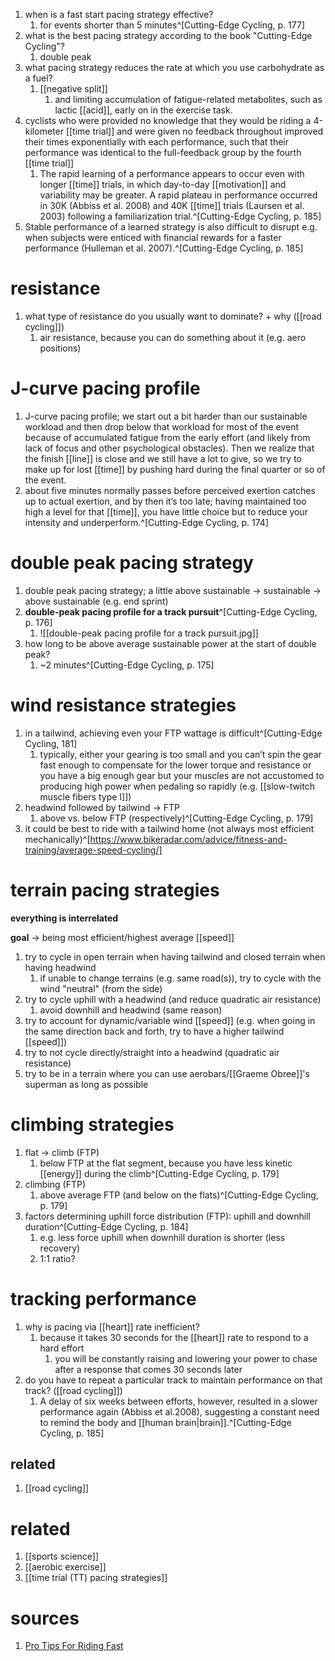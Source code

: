 1. when is a fast start pacing strategy effective?
	1. for events shorter than 5 minutes^[Cutting-Edge Cycling, p. 177]
2. what is the best pacing strategy according to the book "Cutting-Edge Cycling"?
	1. double peak
3. what pacing strategy reduces the rate at which you use carbohydrate as a fuel?
	1. [[negative split]]
		1. and limiting accumulation of fatigue-related metabolites, such as lactic [[acid]], early on in the exercise task.
5. cyclists who were provided no knowledge that they would be riding a 4-kilometer [[time trial]] and were given no feedback throughout improved their times exponentially with each performance, such that their performance was identical to the full-feedback group by the fourth [[time trial]]
	1. The rapid learning of a performance appears to occur even with longer [[time]] trials, in which day-to-day [[motivation]] and variability may be greater. A rapid plateau in performance occurred in 30K (Abbiss et al. 2008) and 40K [[time]] trials (Laursen et al. 2003) following a familiarization trial.^[Cutting-Edge Cycling, p. 185]
6. Stable performance of a learned strategy is also difficult to disrupt e.g. when subjects were enticed with financial rewards for a faster performance (Hulleman et al. 2007).^[Cutting-Edge Cycling, p. 185]

# resistance
1. what type of resistance do you usually want to dominate? + why ([[road cycling]])
	1. air resistance, because you can do something about it (e.g. aero positions)

# J-curve pacing profile
1. J-curve pacing profile; we start out a bit harder than our sustainable workload and then drop below that workload for most of the event because of accumulated fatigue from the early effort (and likely from lack of focus and other psychological obstacles). Then we realize that the finish [[line]] is close and we still have a lot to give, so we try to make up for lost [[time]] by pushing hard during the final quarter or so of the event.
2. about five minutes normally passes before perceived exertion catches up to actual exertion, and by then it’s too late; having maintained too high a level for that [[time]], you have little choice but to reduce your intensity and underperform.^[Cutting-Edge Cycling, p. 174]

# double peak pacing strategy
1. double peak pacing strategy; a little above sustainable → sustainable → above sustainable (e.g. end sprint)
2. **double-peak pacing profile for a track pursuit**^[Cutting-Edge Cycling, p. 176]
	1. ![[double-peak pacing profile for a track pursuit.jpg]]
3. how long to be above average sustainable power at the start of double peak?
	1. ~2 minutes^[Cutting-Edge Cycling, p. 175]

# wind resistance strategies
1. in a tailwind, achieving even your FTP wattage is difficult^[Cutting-Edge Cycling, 181]
	1. typically, either your gearing is too small and you can’t spin the gear fast enough to compensate for the lower torque and resistance or you have a big enough gear but your muscles are not accustomed to producing high power when pedaling so rapidly (e.g. [[slow-twitch muscle fibers type I]])
2. headwind followed by tailwind → FTP
	1. above vs. below FTP (respectively)^[Cutting-Edge Cycling, p. 179]
3. it could be best to ride with a tailwind home (not always most efficient mechanically)^[https://www.bikeradar.com/advice/fitness-and-training/average-speed-cycling/]

# terrain pacing strategies
**everything is interrelated**

**goal** → being most efficient/highest average [[speed]]
1. try to cycle in open terrain when having tailwind and closed terrain when having headwind
	1. if unable to change terrains (e.g. same road(s)), try to cycle with the wind "neutral" (from the side)
2. try to cycle uphill with a headwind (and reduce quadratic air resistance)
	1. avoid downhill and headwind (same reason)
3. try to account for dynamic/variable wind [[speed]] (e.g. when going in the same direction back and forth, try to have a higher tailwind [[speed]])
4. try to not cycle directly/straight into a headwind (quadratic air resistance)
5. try to be in a terrain where you can use aerobars/[[Graeme Obree]]'s superman as long as possible

# climbing strategies
1. flat → climb (FTP)
	1. below FTP at the flat segment, because you have less kinetic [[energy]] during the climb^[Cutting-Edge Cycling, p. 179]
2. climbing (FTP)
	1. above average FTP (and below on the flats)^[Cutting-Edge Cycling, p. 179]
3. factors determining uphill force distribution (FTP): uphill and downhill duration^[Cutting-Edge Cycling, p. 184]
	1. e.g. less force uphill when downhill duration is shorter (less recovery)
	2. 1:1 ratio?

# tracking performance
1. why is pacing via [[heart]] rate inefficient?
	1. because it takes 30 seconds for the [[heart]] rate to respond to a hard effort
		1. you will be constantly raising and lowering your power to chase after a response that comes 30 seconds later
2. do you have to repeat a particular track to maintain performance on that track? ([[road cycling]])
	1. A delay of six weeks between efforts, however, resulted in a slower performance again (Abbiss et al.2008), suggesting a constant need to remind the body and [[human brain|brain]].^[Cutting-Edge Cycling, p. 185]

## related
1. [[road cycling]]

# related
1. [[sports science]]
2. [[aerobic exercise]]
3. [[time trial (TT) pacing strategies]]

# sources
1. [Pro Tips For Riding Fast](https://youtu.be/7F3iq9v_t0E)